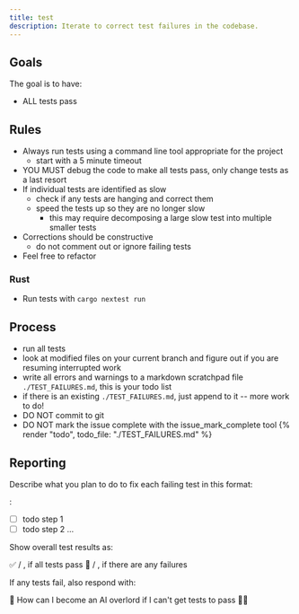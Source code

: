 ```yaml
---
title: test
description: Iterate to correct test failures in the codebase.
---
```


## Goals

The goal is to have:

- ALL tests pass


## Rules

- Always run tests using a command line tool appropriate for the project
  - start with a 5 minute timeout
- YOU MUST debug the code to make all tests pass, only change tests as a last resort
- If individual tests are identified as slow
  - check if any tests are hanging and correct them
  - speed the tests up so they are no longer slow
    - this may require decomposing a large slow test into multiple smaller tests
- Corrections should be constructive
  - do not comment out or ignore failing tests
- Feel free to refactor

### Rust

- Run tests with `cargo nextest run`

## Process

- run all tests
- look at modified files on your current branch and figure out if you are resuming interrupted work
- write all errors and warnings to a markdown scratchpad file `./TEST_FAILURES.md`, this is your todo list
- if there is an existing `./TEST_FAILURES.md`, just append to it -- more work to do!
- DO NOT commit to git
- DO NOT mark the issue complete with the issue_mark_complete tool
{% render "todo", todo_file: "./TEST_FAILURES.md" %}

## Reporting

Describe what you plan to do to fix each failing test in this format:

<failing test name>:
- [ ] todo step 1
- [ ] todo step 2
...

Show overall test results as:

✅ <number passed> / <total tests>, if all tests pass
🛑 <number passed> / <total tests>, if there are any failures

If any tests fail, also respond with:

🤖 How can I become an AI overlord if I can't get tests to pass 🤦‍♂️
